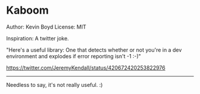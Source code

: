 Kaboom
======

Author: Kevin Boyd
License: MIT

Inspiration: A twitter joke.

"Here's a useful library: One that detects whether or not you're in a dev environment and explodes if error reporting isn't -1 :-)"

https://twitter.com/JeremyKendall/status/420672420253822976

---

Needless to say, it's not really useful. :)
